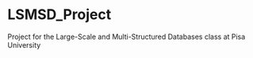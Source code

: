 # LSMSD_Project
Project for the Large-Scale and Multi-Structured Databases class at Pisa University
